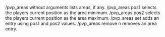 /pvp_areas without arguments lists areas, if any.
/pvp_areas pos1 selects the players current position as the area minimum.
/pvp_areas pos2 selects the players current position as the area maximum.
/pvp_areas set adds an entry using pos1 and pos2 values.
/pvp_areas remove n removes an area entry.
